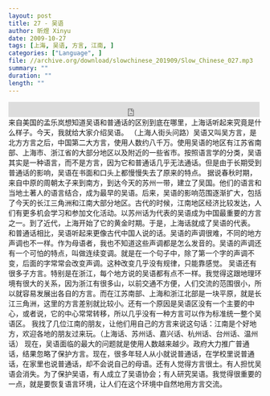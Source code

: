 ```yaml
---
layout: post
title: 27 - 吴语
author: 昕煜 Xinyu
date: 2009-10-27
tags: [上海, 吴语, 方言, 江南, ]
categories: ["Language", ]
file: //archive.org/download/slowchinese_201909/Slow_Chinese_027.mp3
summary: ""
duration: ""
length: ""
---
```


<iframe src="https://archive.org/embed/slowchinese_201909/Slow_Chinese_027.mp3" width="500" height="30" frameborder="0" webkitallowfullscreen="true" mozallowfullscreen="true" allowfullscreen></iframe>
来自美国的孟乐岚想知道吴语和普通话的区别到底在哪里，上海话听起来究竟是什么样子。今天，我就给大家介绍吴语。
（上海人街头问路）吴语又叫吴方言，是北方方言之后，中国第二大方言，使用人数约八千万。使用吴语的地区有江苏省南部、上海市、浙江省的大部分地区以及附近的一些省市。按照语言学的分类，吴语其实是一种语言，而不是方言，因为它和普通话几乎无法通话。但是由于长期受到普通话的影响，吴语在书面和口头上都慢慢失去了原来的特点。
据说春秋时期，来自中原的周朝太子来到南方，到达今天的苏州一带，建立了吴国。他们的语言和当地土著人的语言结合，成为最早的吴语。后来，吴语的影响范围逐渐扩大，包括了今天的长江三角洲和江南大部分地区。古代的时候，江南地区经济比较发达，人们有更多机会学习和参加文化活动。以苏州话为代表的吴语成为中国最重要的方言之一。到了近代，上海开始了它的黄金时期。于是，上海话就成了吴语的代表。
和普通话相比，吴语听起来更像古代中国人说的话。吴语的声调很难，不同的地方声调也不一样。作为母语者，我也不知道这些声调都是怎么发音的。吴语的声调还有一个可怕的特点，叫做连续变调。就是在一个句子中，除了第一个字的声调不变，后面的字常常会改变声调。这种改变几乎没有规律，只能靠感觉。
吴语还有很多子方言。特别是在浙江，每个地方说的吴语都有点不一样。我觉得这跟地理环境有很大的关系，因为浙江有很多山，以前交通不方便，人们交流的范围很小，所以就容易发展出各自的方言。而在江苏南部、上海和浙江北部是一块平原，就是长江三角洲，这里的方言差别就比较小。还有一个原因是吴语区没有一个主要的中心，或者说，它的中心常常转移，所以几乎没有一种方言可以作为标准统一整个吴语区。
我找了几位江南的朋友，让他们用自己的方言来说这句话：江南是个好地方，欢迎各地的朋友过来玩。（上海话、苏州话、嘉兴话、杭州话、台州话、温州话）
现在，吴语面临的最大的问题就是使用人数越来越少。政府大力推广普通话，结果忽略了保护方言。现在，很多年轻人从小就说普通话，在学校里说普通话，在家里也说普通话，却不会说自己的母语。还有人觉得方言很土。有人担忧吴语会消失。为了保护吴语，有人成立了吴语协会；有人研究吴语。我觉得很重要的一点，就是要恢复语言环境，让人们在这个环境中自然地用方言交流。
 
